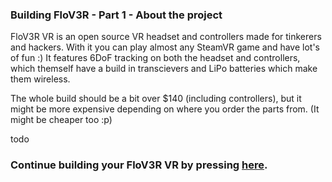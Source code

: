 ### Building FloV3R - Part 1 - About the project

FloV3R VR is an open source VR headset and controllers made for tinkerers and hackers. 
With it you can play almost any SteamVR game and have lot's of fun :)
It features 6DoF tracking on both the headset and controllers, which themself have a build in transcievers and LiPo batteries which make them wireless.

The whole build should be a bit over $140 (including controllers), but it might be more expensive depending on where you order the parts from. (It might be cheaper too :p)

todo

### Continue building your FloV3R VR by pressing [here](https://github.com/Kwiatens/FloV3R/blob/main/Instructions/List%20of%20All%20Parts.md).
